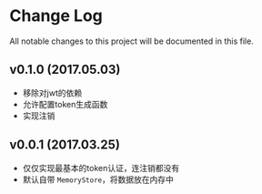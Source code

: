 # Change Log
All notable changes to this project will be documented in this file.

## v0.1.0 (2017.05.03)

- 移除对jwt的依赖
- 允许配置token生成函数
- 实现注销

## v0.0.1 (2017.03.25)

- 仅仅实现最基本的token认证，连注销都没有
- 默认自带 `MemoryStore`，将数据放在内存中
